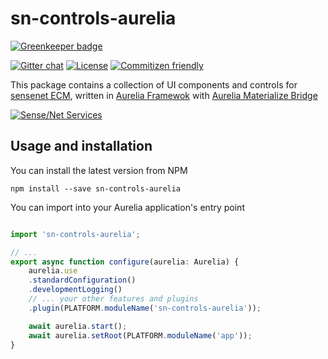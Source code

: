 # sn-controls-aurelia

[![Greenkeeper badge](https://badges.greenkeeper.io/SenseNet/sn-controls-aurelia.svg)](https://greenkeeper.io/)

[![Gitter chat](https://img.shields.io/gitter/room/SenseNet/SN7ClientAPI.svg?style=flat)](https://gitter.im/SenseNet/SN7ClientAPI)
[![License](https://img.shields.io/github/license/SenseNet/sn-controls-aurelia.svg?style=flat)](https://github.com/SenseNet/sn-controls-aurelia/LICENSE.txt)
[![Commitizen friendly](https://img.shields.io/badge/commitizen-friendly-brightgreen.svg?style=flat)](http://commitizen.github.io/cz-cli/)

This package contains a collection of UI components and controls for [sensenet ECM](https://www.sensenet.com/), written in [Aurelia Framewok](http://aurelia.io/) with [Aurelia Materialize Bridge](https://github.com/aurelia-ui-toolkits/aurelia-materialize-bridge)

[![Sense/Net Services](https://img.shields.io/badge/sensenet-7.0.0--beta3%20tested-green.svg)](https://github.com/SenseNet/sensenet/releases/tag/v7.0.0-beta3)

## Usage and installation

You can install the latest version from NPM

```
npm install --save sn-controls-aurelia
```

You can import into your Aurelia application's entry point

```ts

import 'sn-controls-aurelia';

// ...
export async function configure(aurelia: Aurelia) {
    aurelia.use
    .standardConfiguration()
    .developmentLogging()
    // ... your other features and plugins
    .plugin(PLATFORM.moduleName('sn-controls-aurelia'));

    await aurelia.start();
    await aurelia.setRoot(PLATFORM.moduleName('app'));
}

```